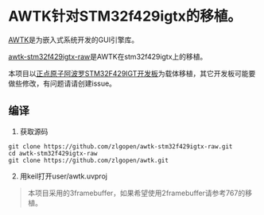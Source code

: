 # AWTK针对STM32f429igtx的移植。

[AWTK](https://github.com/zlgopen/awtk)是为嵌入式系统开发的GUI引擎库。

[awtk-stm32f429igtx-raw](https://github.com/zlgopen/awtk-stm32f429igtx-raw)是AWTK在stm32f429igtx上的移植。

本项目以[正点原子阿波罗STM32F429IGT开发板](https://item.taobao.com/item.htm?spm=a1z10.1-c-s.w11877762-18401048725.10.145a2276IsywTF&id=534585837612)为载体移植，其它开发板可能要做些修改，有问题请请创建issue。

## 编译

1. 获取源码

```
git clone https://github.com/zlgopen/awtk-stm32f429igtx-raw.git
cd awtk-stm32f429igtx-raw
git clone https://github.com/zlgopen/awtk.git
```

2. 用keil打开user/awtk.uvproj

> 本项目采用的3framebuffer，如果希望使用2framebuffer请参考767的移植。

